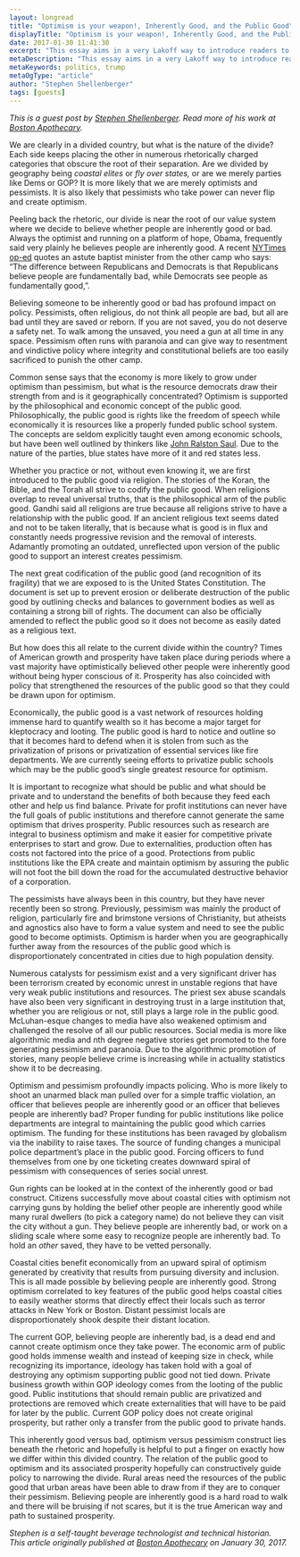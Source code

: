 ```yaml
---
layout: longread
title: "Optimism is your weapon!, Inherently Good, and the Public Good"
displayTitle: "Optimism is your weapon!, Inherently Good, and the Public Good"
date: 2017-01-30 11:41:30
excerpt: "This essay aims in a very Lakoff way to introduce readers to key words that hopefully will stick and roll off the tongue when recalled. Its quality is also the product of being pressed for time but…"
metaDescription: "This essay aims in a very Lakoff way to introduce readers to key words that hopefully will stick and roll off the tongue when recalled. Its quality is also the product of being pressed for time but…"
metaKeywords: politics, trump
metaOgType: "article"
author: "Stephen Shellenberger"
tags: [guests]
---
```


<aside>
  <em>This is a guest post by
    <a href="https://twitter.com/b_apothecary" rel="nofollow">
    Stephen Shellenberger</a>. Read more of his work at
    <a href="https://bostonapothecary.com" rel="nofollow">Boston Apothecary</a>.
  </em>
</aside>

We are clearly in a divided country, but what is the nature of the divide? Each
side keeps placing the other in numerous rhetorically charged categories that
obscure the root of their separation. Are we divided by geography being _coastal
elites_ or _fly over states,_ or are we merely parties like Dems or GOP? It is
more likely that we are merely optimists and pessimists. It is also likely that
pessimists who take power can never flip and create optimism.

Peeling back the rhetoric, our divide is near the root of our value system where
we decide to believe whether people are inherently good or bad. Always the
optimist and running on a platform of hope, Obama, frequently said very plainly
he believes people are inherently good. A recent [NYTimes
op-ed](https://mobile.nytimes.com/2017/01/05/opinion/why-rural-america-voted-for-trump.html)
quotes an astute baptist minister from the other camp who says: “The
difference between Republicans and Democrats is that Republicans believe people
are fundamentally bad, while Democrats see people as fundamentally
good,”.

Believing someone to be inherently good or bad has profound impact
on policy. Pessimists, often religious, do not think all people are bad, but all
are bad until they are saved or reborn. If you are not saved, you do not deserve
a safety net. To walk among the unsaved, you need a gun at all time in any
space. Pessimism often runs with paranoia and can give way to resentment and
vindictive policy where integrity and constitutional beliefs are too easily
sacrificed to punish the other camp.

Common sense says that the economy is
more likely to grow under optimism than pessimism, but what is the resource
democrats draw their strength from and is it geographically concentrated?
Optimism is supported by the philosophical and economic concept of the public
good. Philosophically, the public good is rights like the freedom of speech
while economically it is resources like a properly funded public school system.
The concepts are seldom explicitly taught even among economic schools, but have
been well outlined by thinkers like [John Ralston
Saul](https://www.amazon.com/Unconscious-Civilization-John-Ralston-Saul/dp/0684871084/ref=sr_1_2?ie=UTF8&qid=1485716776&sr=8-2&keywords=john+ralston+saul).
Due to the nature of the parties, blue states have more of it and red states
less.

Whether you practice or not, without even knowing it, we are first
introduced to the public good via religion. The stories of the Koran, the Bible,
and the Torah all strive to codify the public good. When religions overlap to
reveal universal truths, that is the philosophical arm of the public good.
Gandhi said all religions are true because all religions strive to have a
relationship with the public good. If an ancient religious text seems dated and
not to be taken literally, that is because what is good is in flux and
constantly needs progressive revision and the removal of interests. Adamantly
promoting an outdated, unreflected upon version of the public good to support an
interest creates pessimism.

The next great codification of the public good
(and recognition of its fragility) that we are exposed to is the United States
Constitution. The document is set up to prevent erosion or deliberate
destruction of the public good by outlining checks and balances to government
bodies as well as containing a strong bill of rights. The document can also be
officially amended to reflect the public good so it does not become as easily
dated as a religious text.

But how does this all relate to the current divide
within the country? Times of American growth and prosperity have taken place
during periods where a vast majority have optimistically believed other people
were inherently good without being hyper conscious of it. Prosperity has also
coincided with policy that strengthened the resources of the public good so that
they could be drawn upon for optimism.

Economically, the public good is a
vast network of resources holding immense hard to quantify wealth so it has
become a major target for kleptocracy and looting. The public good is hard to
notice and outline so that it becomes hard to defend when it is stolen from such
as the privatization of prisons or privatization of essential services like fire
departments. We are currently seeing efforts to privatize public schools which
may be the public good’s single greatest resource for optimism.

It is
important to recognize what should be public and what should be private and to
understand the benefits of both because they feed each other and help us find
balance. Private for profit institutions can never have the full goals of public
institutions and therefore cannot generate the same optimism that drives
prosperity. Public resources such as research are integral to business optimism
and make it easier for competitive private enterprises to start and grow. Due to
externalities, production often has costs not factored into the price of a good.
Protections from public institutions like the EPA create and maintain optimism
by assuring the public will not foot the bill down the road for the accumulated
destructive behavior of a corporation.

The pessimists have always been in
this country, but they have never recently been so strong. Previously, pessimism
was mainly the product of religion, particularly fire and brimstone versions of
Christianity, but atheists and agnostics also have to form a value system and
need to see the public good to become optimists. Optimism is harder when you are
geographically further away from the resources of the public good which is
disproportionately concentrated in cities due to high population
density.

Numerous catalysts for pessimism exist and a very significant driver
has been terrorism created by economic unrest in unstable regions that have very
weak public institutions and resources. The priest sex abuse scandals have also
been very significant in destroying trust in a large institution that, whether
you are religious or not, still plays a large role in the public good.
McLuhan-esque changes to media have also weakened optimism and challenged the
resolve of all our public resources. Social media is more like algorithmic media
and nth degree negative stories get promoted to the fore generating pessimism
and paranoia. Due to the algorithmic promotion of stories, many people believe
crime is increasing while in actuality statistics show it to be
decreasing.

Optimism and pessimism profoundly impacts policing. Who is more
likely to shoot an unarmed black man pulled over for a simple traffic violation,
an officer that believes people are inherently good or an officer that believes
people are inherently bad? Proper funding for public institutions like police
departments are integral to maintaining the public good which carries optimism.
The funding for these institutions has been ravaged by globalism via the
inability to raise taxes. The source of funding changes a municipal police
department’s place in the public good. Forcing officers to fund themselves
from one by one ticketing creates downward spiral of pessimism with consequences
of series social unrest.

Gun rights can be looked at in the context of the
inherently good or bad construct. Citizens successfully move about coastal
cities with optimism not carrying guns by holding the belief other people are
inherently good while many rural dwellers (to pick a category name) do not
believe they can visit the city without a gun. They believe people are
inherently bad, or work on a sliding scale where some easy to recognize people
are inherently bad. To hold an _other_ saved, they have to be vetted
personally.

Coastal cities benefit economically from an upward spiral of
optimism generated by creativity that results from pursuing diversity and
inclusion. This is all made possible by believing people are inherently good.
Strong optimism correlated to key features of the public good helps coastal
cities to easily weather storms that directly effect their locals such as terror
attacks in New York or Boston. Distant pessimist locals are disproportionately
shook despite their distant location.

The current GOP, believing people are
inherently bad, is a dead end and cannot create optimism once they take power.
The economic arm of public good holds immense wealth and instead of keeping size
in check, while recognizing its importance, ideology has taken hold with a goal
of destroying any optimism supporting public good not tied down. Private
business growth within GOP ideology comes from the looting of the public good.
Public institutions that should remain public are privatized and protections are
removed which create externalities that will have to be paid for later by the
public. Current GOP policy does not create original prosperity, but rather only
a transfer from the public good to private hands.

This inherently good versus
bad, optimism versus pessimism construct lies beneath the rhetoric and hopefully
is helpful to put a finger on exactly how we differ within this divided country.
The relation of the public good to optimism and its associated prosperity
hopefully can constructively guide policy to narrowing the divide. Rural areas
need the resources of the public good that urban areas have been able to draw
from if they are to conquer their pessimism. Believing people are inherently
good is a hard road to walk and there will be bruising if not scares, but it is
the true American way and path to sustained prosperity.

<aside>
  <em>
    Stephen is a self-taught beverage technologist and technical historian.
    <br>
    This article originally published at
    <a href="https://www.bostonapothecary.com/optimism-is-your-weapon-inherently-good-and-the-public-good/"
      rel="nofollow">Boston Apothecary</a>
    on January 30, 2017.
  </em>
</aside>
